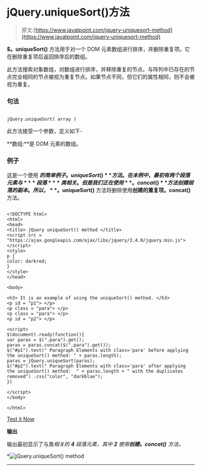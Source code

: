 # jQuery.uniqueSort()方法

> 原文:[https://www.javatpoint.com/jquery-uniquesort-method](https://www.javatpoint.com/jquery-uniquesort-method)

**$。uniqueSort()** 方法用于对一个 DOM 元素数组进行排序，并删除重复项。它在删除重复项后返回排序后的数组。

此方法搜索对象数组，对数组进行排序，并移除重复的节点。与阵列中已存在的节点完全相同的节点被视为重复节点。如果节点不同，但它们的属性相同，则不会被视为重复。

### 句法

```

jQuery.uniqueSort( array )

```

此方法接受一个参数，定义如下-

**数组:**是 DOM 元素的数组。

### 例子

这是一个使用 **$的简单例子。uniqueSort()** 方法。在本例中，最初有两个段落元素与 ***段落*** 类相关。但是我们正在使用**。concat()** 方法创建段落的副本。所以， **$。uniqueSort()** 方法将删除使用**创建的重复项。concat()** 方法。

```

<!DOCTYPE html>
<html>
<head>
<title> jQuery uniqueSort() method </title>
<script src = "https://ajax.googleapis.com/ajax/libs/jquery/3.4.0/jquery.min.js"> </script>
<style>
p {
color: darkred;
}
</style>
</head>

<body>

<h3> It is an example of using the uniqueSort() method. </h3>
<p id = "p1"> </p>
<p class = "para"> </p>
<p class = "para"> </p>
<p id = "p2"> </p>

<script>
$(document).ready(function(){
var paras = $(".para").get();
paras = paras.concat($(".para").get());
$("#p1").text(" Paragraph Elements with class='para' before applying the uniqueSort() method: " + paras.length);
paras = jQuery.uniqueSort(paras);
$("#p2").text(" Paragraph Elements with class='para' after applying the uniqueSort() method:  " + paras.length + " with the duplicates removed") .css("color", "darkblue");
})

</script>
</body>

</html>

```

[Test it Now](https://www.javatpoint.com/oprweb/test.jsp?filename=jquery-uniquesort-method1)

**输出**

输出最初显示了与类*相关的 **4** 段落元素，其中 **2** 使用**创建。concat()** 方法。*

*![jQuery.uniqueSort() method](../Images/fadf7985f7a9deed09f94389642964aa.png)

* * **